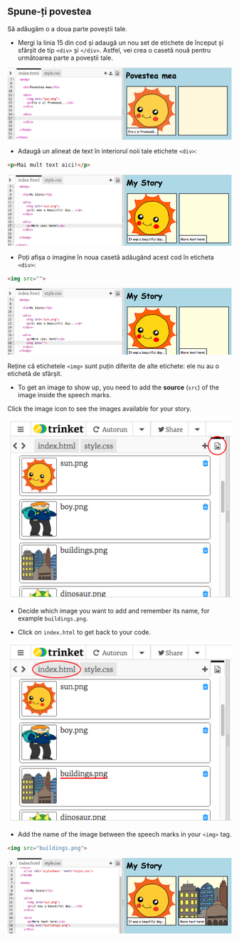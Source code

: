 ## Spune-ți povestea

Să adăugăm o a doua parte poveștii tale.

+ Mergi la linia 15 din cod și adaugă un nou set de etichete de început și sfârșit de tip `<div>` și `</div>`. Astfel, vei crea o casetă nouă pentru următoarea parte a poveștii tale.

![captură de ecran](images/story-div.png)

+ Adaugă un alineat de text în interiorul noii tale etichete `<div>`:

```html
<p>Mai mult text aici!</p>
```

![captură de ecran](images/story-paragraph.png)

+ Poți afișa o imagine în noua casetă adăugând acest cod în eticheta `<div>`:

```html
<img src="">
```

![captură de ecran](images/story-img-tag.png)

Reține că etichetele `<img>` sunt puțin diferite de alte etichete: ele nu au o etichetă de sfârșit.

+ To get an image to show up, you need to add the **source** (`src`) of the image inside the speech marks.

Click the image icon to see the images available for your story.

![captură de ecran](images/story-see-images.png)

+ Decide which image you want to add and remember its name, for example `buildings.png`.

+ Click on `index.html` to get back to your code.

![captură de ecran](images/story-image-name.png)

+ Add the name of the image between the speech marks in your `<img>` tag.

```html
<img src="buildings.png">
```

![captură de ecran](images/story-image-name-add.png)